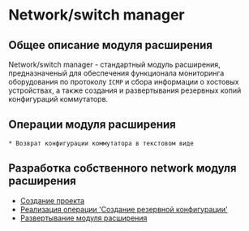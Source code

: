 # Network/switch manager

## Общее описание модуля расширения

Network/switch manager - стандартный модуль расширения, предназначеный для обеспечения функционала мониторинга оборудования по протоколу `ICMP` и сбора информации о хостовых устройствах, а также создания и развертывания резервных копий конфигураций коммутаторв.  

## Операции модуля расширения

    * Возврат конфигурации коммутатора в текстовом виде

## Разработка собственного network модуля расширения

* [Создание проекта](./golang/create_project/README.md)
* [Реализация операции 'Cоздание резервной конфигурации'](./golang/backup_switch/README.md)
* [Развертывание модуля расширения](./golang/deploy/README.md)
